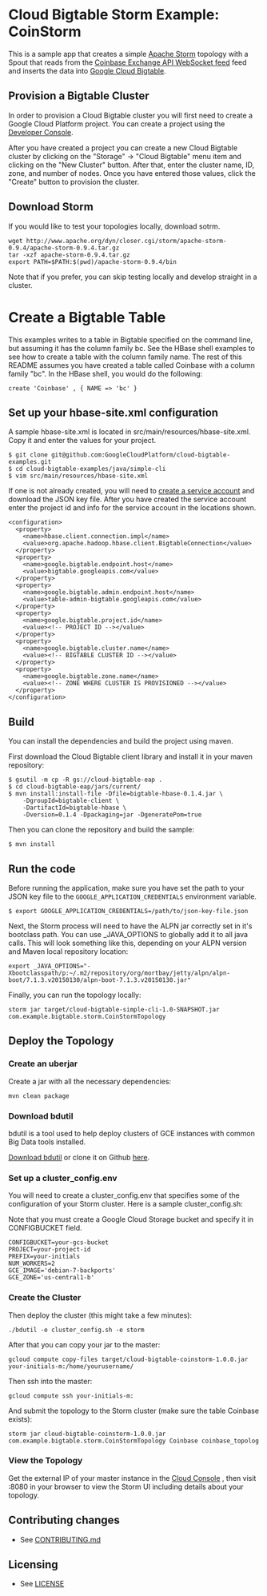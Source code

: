 # Cloud Bigtable Storm Example: CoinStorm

This is a sample app that creates a simple [Apache Storm](https://storm.apache.org/) 
topology with a Spout that reads from the [Coinbase Exchange API WebSocket feed](https://docs.exchange.coinbase.com/#websocket-feed) 
feed and inserts the data into [Google Cloud Bigtable](cloud.google.com/bigtable).



## Provision a Bigtable Cluster

In order to provision a Cloud Bigtable cluster you will first need to create a
Google Cloud Platform project. You can create a project using the [Developer
Console](https://cloud.google.com/console).

After you have created a project you can create a new Cloud Bigtable cluster by
clicking on the "Storage" -> "Cloud Bigtable" menu item and clicking on the
"New Cluster" button.  After that, enter the cluster name, ID, zone, and number
of nodes. Once you have entered those values, click the "Create" button to
provision the cluster.


## Download Storm

If you would like to test your topologies locally, download sotrm. 

    wget http://www.apache.org/dyn/closer.cgi/storm/apache-storm-0.9.4/apache-storm-0.9.4.tar.gz
    tar -xzf apache-storm-0.9.4.tar.gz
    export PATH=$PATH:$(pwd)/apache-storm-0.9.4/bin
    
Note that if you prefer, you can skip testing locally and develop straight in
 a cluster.
    
# Create a Bigtable Table

This examples writes to a table in Bigtable specified on the command line,
 but assuming it has the column family bc. See the HBase shell examples to see
 how to create a table with the column family name. The rest of this README
 assumes you have created a table called Coinbase with a column family "bc". 
 In the HBase shell, you would do the following:
 
    create 'Coinbase' , { NAME => 'bc' }

## Set up your hbase-site.xml configuration

A sample hbase-site.xml is located in src/main/resources/hbase-site.xml.
Copy it and enter the values for your project.

    $ git clone git@github.com:GoogleCloudPlatform/cloud-bigtable-examples.git
    $ cd cloud-bigtable-examples/java/simple-cli
    $ vim src/main/resources/hbase-site.xml

If one is not already created, you will need to 
[create a service account](https://developers.google.com/accounts/docs/OAuth2ServiceAccount#creatinganaccount)
and download the JSON key file.  After you have created the service account
enter the project id and info for the service account in the locations shown.

    <configuration>
      <property>
        <name>hbase.client.connection.impl</name>
        <value>org.apache.hadoop.hbase.client.BigtableConnection</value>
      </property>
      <property>
        <name>google.bigtable.endpoint.host</name>
        <value>bigtable.googleapis.com</value>
      </property>
      <property>
        <name>google.bigtable.admin.endpoint.host</name>
        <value>table-admin-bigtable.googleapis.com</value>
      </property>
      <property>
        <name>google.bigtable.project.id</name>
        <value><!-- PROJECT ID --></value>
      </property>
      <property>
        <name>google.bigtable.cluster.name</name>
        <value><!-- BIGTABLE CLUSTER ID --></value>
      </property>
      <property>
        <name>google.bigtable.zone.name</name>
        <value><!-- ZONE WHERE CLUSTER IS PROVISIONED --></value>
      </property>
    </configuration>

## Build

You can install the dependencies and build the project using maven.

First download the Cloud Bigtable client library and install it in your maven
repository:

    $ gsutil -m cp -R gs://cloud-bigtable-eap .
    $ cd cloud-bigtable-eap/jars/current/
    $ mvn install:install-file -Dfile=bigtable-hbase-0.1.4.jar \
        -DgroupId=bigtable-client \
        -DartifactId=bigtable-hbase \
        -Dversion=0.1.4 -Dpackaging=jar -DgeneratePom=true

Then you can clone the repository and build the sample:

    $ mvn install

## Run the code

Before running the application, make sure you have set the path to your JSON
key file to the `GOOGLE_APPLICATION_CREDENTIALS` environment variable.

    $ export GOOGLE_APPLICATION_CREDENTIALS=/path/to/json-key-file.json
    
Next, the Storm process will need to have the ALPN jar correctly set in it's 
bootclass path. You can use _JAVA_OPTIONS to globally add it to all java
calls. This will look something like this, depending on your ALPN version
and Maven local repository location:
     
    export _JAVA_OPTIONS="-Xbootclasspath/p:~/.m2/repository/org/mortbay/jetty/alpn/alpn-boot/7.1.3.v20150130/alpn-boot-7.1.3.v20150130.jar"
   
Finally, you can run the topology locally:

    storm jar target/cloud-bigtable-simple-cli-1.0-SNAPSHOT.jar com.example.bigtable.storm.CoinStormTopology
    
## Deploy the Topology

### Create an uberjar

Create a jar with all the necessary dependencies:

    mvn clean package


### Download bdutil

bdutil is a tool used to help deploy clusters of GCE instances with common Big
Data tools installed.
 
[Download bdutil](https://cloud.google.com/hadoop/downloads) or clone it
on Github [here](https://github.com/GoogleCloudPlatform/bdutil).

### Set up a cluster_config.env

You will need to create a cluster_config.env that specifies some of the 
configuration of your Storm cluster. Here is a sample cluster_config.sh:

Note that you must create a Google Cloud Storage bucket and specify it in 
CONFIGBUCKET field. 

    CONFIGBUCKET=your-gcs-bucket
    PROJECT=your-project-id 
    PREFIX=your-initials
    NUM_WORKERS=2
    GCE_IMAGE='debian-7-backports'
    GCE_ZONE='us-central1-b'

### Create the Cluster    
    
Then deploy the cluster (this might take a few minutes):

    ./bdutil -e cluster_config.sh -e storm

After that you can copy your jar to the master:

    gcloud compute copy-files target/cloud-bigtable-coinstorm-1.0.0.jar your-initials-m:/home/yourusername/

Then ssh into the master:
    
    gcloud compute ssh your-initials-m:
     
And submit the topology to the Storm cluster (make sure the table Coinbase 
exists):

    storm jar cloud-bigtable-coinstorm-1.0.0.jar com.example.bigtable.storm.CoinStormTopology Coinbase coinbase_topolog

### View the Topology

Get the external IP of your master instance in the [Cloud Console](console.developer.google.com)
, then visit <your-ip>:8080 in your browser to view the Storm UI including
details about your topology.

## Contributing changes

* See [CONTRIBUTING.md](../../CONTRIBUTING.md)

## Licensing

* See [LICENSE](../../LICENSE)
